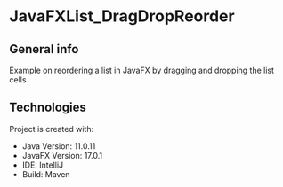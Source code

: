 # JavaFXList_DragDropReorder

## General info
Example on reordering a list in JavaFX by dragging and dropping the list cells 
	
## Technologies
Project is created with:
* Java Version: 11.0.11
* JavaFX Version: 17.0.1
* IDE: IntelliJ 
* Build: Maven
	
  
